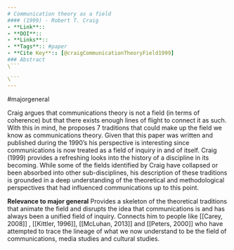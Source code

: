 ```yaml
---
# Communication theory as a field
#### (1999) - Robert T. Craig
- **Link**:: 
- **DOI**:: 
- **Links**:: 
- **Tags**:: #paper
- **Cite Key**:: [@craigCommunicationTheoryField1999]
### Abstract
\```

\```
---
```

#majorgeneral 

Craig argues that communications theory is not a field (in terms of coherence) but that there exists enough lines of flight to connect it as such. With this in mind, he proposes 7 traditions that could make up the field we know as communications theory. Given that this paper was written and published during the 1990’s his perspective is interesting since communications is now treated as a field of inquiry in and of itself. Craig (1999) provides a refreshing looks into the history of a discipline in its becoming. While some of the fields identified by Craig have collapsed or been absorbed into other sub-disciplines, his description of these traditions is grounded in a deep understanding of the theoretical and methodological perspectives that had influenced communications up to this point. 

**Relevance to major general**
Provides a skeleton of the theoretical traditions that animate the field and disrupts the idea that communications is and has always been a unified field of inquiry. Connects him to people like [[Carey, 2008]] , [[Kittler, 1996]], [[McLuhan, 2013]]  and [[Peters, 2000]] who have attempted to trace the lineage of what we now understand to be the field of communications, media studies and cultural studies.